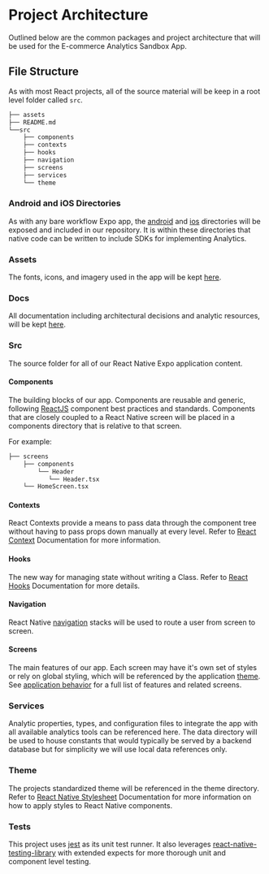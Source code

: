 # Project Architecture

Outlined below are the common packages and project architecture that will be used for the E-commerce Analytics Sandbox App.

## File Structure

As with most React projects, all of the source material will be keep in a root level folder called `src`. 

```bash
├── assets                  
├── README.md                    
└──src                     
    ├── components                    
    ├── contexts                   
    ├── hooks
    ├── navigation                    
    ├── screens                   
    ├── services
    └── theme
```

### Android and iOS Directories

As with any bare workflow Expo app, the [android](../../android/) and [ios](../../ios/) directories will be exposed and included in our repository. It is within these directories that native code can be written to include SDKs for implementing Analytics. 

### Assets

The fonts, icons, and imagery used in the app will be kept [here](../../assets/).

### Docs

All documentation including architectural decisions and analytic resources, will be kept [here](../../docs/).

### Src

The source folder for all of our React Native Expo application content.

#### Components

The building blocks of our app. Components are reusable and generic, following [ReactJS](https://reactjs.org/docs/components-and-props.html) component best practices and standards. Components that are closely coupled to a React Native screen will be placed in a components directory that is relative to that screen.

For example:

```bash
├── screens                   
    ├── components                    
        └── Header                     
           └── Header.tsx                    
    └── HomeScreen.tsx  
```                

#### Contexts

React Contexts provide a means to pass data through the component tree without having to pass props down manually at every level. Refer to [React Context](https://reactjs.org/docs/context.html) Documentation for more information.

#### Hooks

The new way for managing state without writing a Class. Refer to [React Hooks](https://reactjs.org/docs/hooks-intro.html) Documentation for more details.

#### Navigation

React Native [navigation](https://reactnavigation.org/docs/getting-started/) stacks will be used to route a user from screen to screen.

#### Screens

The main features of our app. Each screen may have it's own set of styles or rely on global styling, which will be referenced by the application [theme](./src/theme/). See [application behavior](../application-behavior/) for a full list of features and related screens.

### Services

Analytic properties, types, and configuration files to integrate the app with all available analytics tools can be referenced here. The data directory will be used to house constants that would typically be served by a backend database but for simplicity we will use local data references only.

### Theme

The projects standardized theme will be referenced in the theme directory. Refer to [React Native Stylesheet](https://reactnative.dev/docs/stylesheet) Documentation for more information on how to apply styles to React Native components.

### Tests

This project uses [jest](https://jestjs.io/) as its unit test runner. It also leverages [react-native-testing-library](https://callstack.github.io/react-native-testing-library/) with extended expects for more thorough unit and component level testing.

